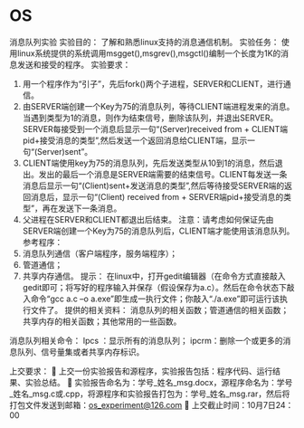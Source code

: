 # OS
消息队列实验
实验目的：
了解和熟悉linux支持的消息通信机制。
实验任务：
使用linux系统提供的系统调用msgget(),msgrev(),msgctl()编制一个长度为1K的消息发送和接受的程序。
实验要求：
1.	用一个程序作为“引子”，先后fork()两个子进程，SERVER和CLIENT，进行通信。
2.	由SERVER端创建一个Key为75的消息队列，等待CLIENT端进程发来的消息。当遇到类型为1的消息，则作为结束信号，删除该队列，并退出SERVER。SERVER每接受到一个消息后显示一句“(Server)received from + CLIENT端pid+接受消息的类型”,然后发送一个返回消息给CLIENT端，显示一句“(Server)sent”。
3.	CLIENT端使用key为75的消息队列，先后发送类型从10到1的消息，然后退出。发出的最后一个消息是SERVER端需要的结束信号。CLIENT每发送一条消息后显示一句“(Client)sent+发送消息的类型”,然后等待接受SERVER端的返回消息后，显示一句“(Client) received from + SERVER端pid+接受消息的类型”，再在发送下一条消息。
4.	父进程在SERVER和CLIENT都退出后结束。
注意：请考虑如何保证先由SERVER端创建一个Key为75的消息队列后，CLIENT端才能使用该消息队列。
参考程序：
1.	消息队列通信（客户端程序，服务端程序）；
2.	管道通信；
3.	共享内存通信。
提示：
在linux中，打开gedit编辑器（在命令方式直接敲入gedit即可；将写好的程序输入并保存（假设保存为a.c）。然后在命令状态下敲入命令“gcc a.c –o a.exe”即生成一执行文件；你敲入“./a.exe”即可运行该执行文件了。
提供的相关资料：
消息队列的相关函数；管道通信的相关函数；共享内存的相关函数；其他常用的一些函数。

消息队列相关命令：
Ipcs ：显示所有的消息队列；
ipcrm：删除一个或更多的消息队列、信号量集或者共享内存标识。

上交要求：
	上交一份实验报告和源程序，实验报告包括：程序代码、运行结果、实验总结。
	实验报告命名为：学号_姓名_msg.docx，源程序命名为：学号_姓名_msg.c或.cpp，将源程序和实验报告打包为：学号_姓名_msg.rar，然后将打包文件发送到邮箱：os_experiment@126.com
	上交截止时间：10月7日24：00

